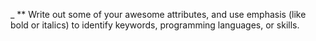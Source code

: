 _ ** Write out some of your awesome attributes, and use emphasis (like bold or italics) to identify keywords, programming languages, or skills. 
